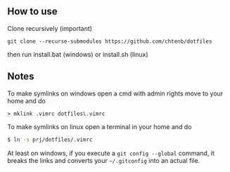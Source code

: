 ## How to use

Clone recursively (important)

```
git clone --recurse-submodules https://github.com/chtenb/dotfiles
```

then run install.bat (windows) or install.sh (linux)

## Notes
To make symlinks on windows open a cmd with admin rights move to your home and do

```batch
> mklink .vimrc dotfiles\.vimrc
```

To make symlinks on linux open a terminal in your home and do
```bash
$ ln -s prj/dotfiles/.vimrc
```

At least on windows, if you execute a `git config --global` command, it breaks the links and converts your `~/.gitconfig` into an actual file.
